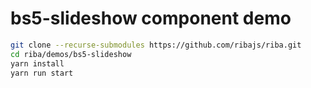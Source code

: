 # bs5-slideshow component demo

```bash
git clone --recurse-submodules https://github.com/ribajs/riba.git
cd riba/demos/bs5-slideshow
yarn install
yarn run start
```
